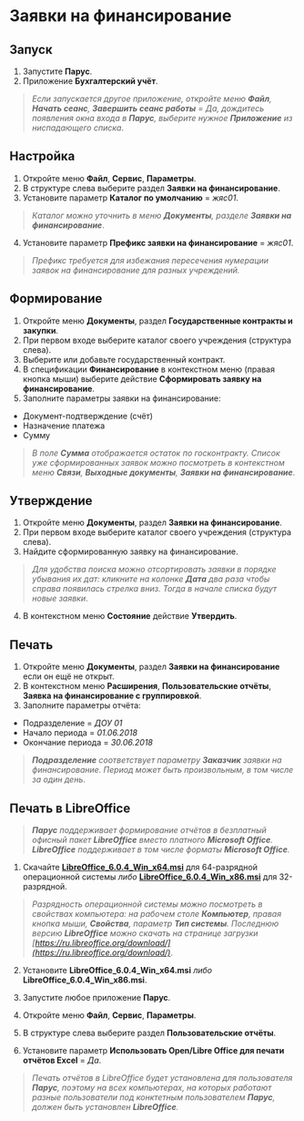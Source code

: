 # Заявки на финансирование

## Запуск

1. Запустите **Парус**.
2. Приложение **Бухгалтерский учёт**.

> _Если запускается другое приложение, откройте меню **Файл**, **Начать сеанс**, **Завершить сеанс работы** = Да, дождитесь появления окна входа в **Парус**, выберите нужное **Приложение** из ниспадающего списка_.

## Настройка

1. Откройте меню **Файл**, **Сервис**, **Параметры**.
2. В структуре слева выберите раздел **Заявки на финансирование**.
3. Установите параметр **Каталог по умолчанию** = _жяс01_.

> _Каталог можно уточнить в меню **Документы**, разделе **Заявки на финансирование**_.

4. Установите параметр **Префикс заявки на финансирование** = _жяс01_.

> _Префикс требуется для избежания пересечения нумерации заявок на финансирование для разных учреждений._

## Формирование

1. Откройте меню **Документы**, раздел **Государственные контракты и закупки**.
2. При первом входе выберите каталог своего учреждения (структура слева).
3. Выберите или добавьте государственный контракт.
4. В спецификации **Финансирование** в контекстном меню (правая кнопка мыши) выберите действие **Сформировать заявку на финансирование**.
5. Заполните параметры заявки на финансирование:
* Документ-подтверждение (счёт)
* Назначение платежа
* Сумму

> _В поле **Сумма** отображается остаток по госконтракту. Список уже сформированных заявок можно посмотреть в контекстном меню **Связи**, **Выходные документы**, **Заявки на финансирование**_.

## Утверждение

1. Откройте меню **Документы**, раздел **Заявки на финансирование**.
2. При первом входе выберите каталог своего учреждения (структура слева).
3. Найдите сформированную заявку на финансирование.

> _Для удобства поиска можно отсортировать заявки в порядке убывания их дат: кликните на колонке **Дата** два раза чтобы справа появилась стрелка вниз. Тогда в начале списка будут новые заявки_. 

4. В контекстном меню **Состояние** действие **Утвердить**.

## Печать

1. Откройте меню **Документы**, раздел **Заявки на финансирование** если он ещё не открыт.
2. В контекстном меню **Расширения**, **Пользовательские отчёты**, **Заявка на финансирование с группировкой**.
3. Заполните параметры отчёта:
* Подразделение = _ДОУ 01_
* Начало периода = _01.06.2018_
* Окончание периода = _30.06.2018_

> _**Подразделение** соответствует параметру **Заказчик** заявки на финансирование. Период может быть произвольным, в том числе за один день_.

## Печать в LibreOffice

> _**Парус** поддерживает формирование отчётов в безплатный офисный пакет **LibreOffice** вместо платного **Microsoft Office**. **LibreOffice** поддерживает в том числе форматы **Microsoft Office**._

1. Скачайте [**LibreOffice_6.0.4_Win_x64.msi**](http://download.documentfoundation.org/libreoffice/stable/6.0.4/win/x86_64/LibreOffice_6.0.4_Win_x64.msi) для 64-разрядной операционной системы _либо_ [**LibreOffice_6.0.4_Win_x86.msi**](http://download.documentfoundation.org/libreoffice/stable/6.0.4/win/x86/LibreOffice_6.0.4_Win_x86.msi) для 32-разрядной.

> _Разрядность операционной системы можно посмотреть в свойствах компьютера: на рабочем столе **Компьютер**, правая кнопка мыши, **Свойства**, параметр **Тип системы**. Последнюю версию **LibreOffice** можно скачать на странице загрузки [https://ru.libreoffice.org/download/](https://ru.libreoffice.org/download/)_.

2. Установите **LibreOffice_6.0.4_Win_x64.msi** _либо_ **LibreOffice_6.0.4_Win_x86.msi**.

3. Запустите любое приложение **Парус**.
4. Откройте меню **Файл**, **Сервис**, **Параметры**.
5. В структуре слева выберите раздел **Пользовательские отчёты**.
6. Установите параметр **Использовать Open/Libre Office для печати отчётов Excel** = _Да_.

> _Печать отчётов в LibreOffice будет установлена для пользователя **Парус**, поэтому на всех компьютерах, на которых работают разные пользователи под конктетным пользователем **Парус**, должен быть установлен **LibreOffice**._